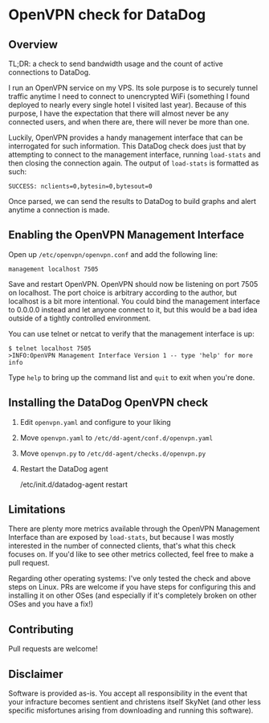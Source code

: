 # OpenVPN check for DataDog
## Overview

TL;DR: a check to send bandwidth usage and the count of active connections to DataDog.

I run an OpenVPN service on my VPS. Its sole purpose is to securely tunnel traffic anytime I need to connect to unencrypted WiFi (something I found deployed to nearly every single hotel I visited last year). Because of this purpose, I have the expectation that there will almost never be any connected users, and when there are, there will never be more than one.

Luckily, OpenVPN provides a handy management interface that can be interrogated for such information. This DataDog check does just that by attempting to connect to the management interface, running `load-stats` and then closing the connection again. The output of `load-stats` is formatted as such:

    SUCCESS: nclients=0,bytesin=0,bytesout=0

Once parsed, we can send the results to DataDog to build graphs and alert anytime a connection is made.

## Enabling the OpenVPN Management Interface

Open up `/etc/openvpn/openvpn.conf` and add the following line:

    management localhost 7505

Save and restart OpenVPN. OpenVPN should now be listening on port 7505 on localhost. The port choice is arbitrary according to the author, but localhost is a bit more intentional. You could bind the management interface to 0.0.0.0 instead and let anyone connect to it, but this would be a bad idea outside of a tightly controlled environment.

You can use telnet or netcat to verify that the management interface is up:

    $ telnet localhost 7505
    >INFO:OpenVPN Management Interface Version 1 -- type 'help' for more info

Type `help` to bring up the command list and `quit` to exit when you're done.

## Installing the DataDog OpenVPN check

1. Edit `openvpn.yaml` and configure to your liking
1. Move `openvpn.yaml` to `/etc/dd-agent/conf.d/openvpn.yaml`
1. Move `openvpn.py` to `/etc/dd-agent/checks.d/openvpn.py`
1. Restart the DataDog agent

    /etc/init.d/datadog-agent restart

## Limitations

There are plenty more metrics available through the OpenVPN Management Interface than are exposed by `load-stats`, but because I was mostly interested in the number of connected clients, that's what this check focuses on. If you'd like to see other metrics collected, feel free to make a pull request.

Regarding other operating systems: I've only tested the check and above steps on Linux. PRs are welcome if you have steps for configuring this and installing it on other OSes (and especially if it's completely broken on other OSes and you have a fix!)

## Contributing

Pull requests are welcome!

## Disclaimer

Software is provided as-is. You accept all responsibility in the event that your infracture becomes sentient and christens itself SkyNet (and other less specific misfortunes arising from downloading and running this software).
